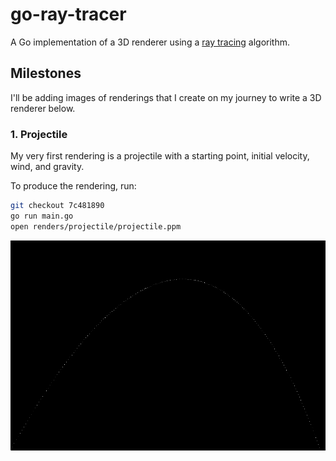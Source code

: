 # go-ray-tracer

A Go implementation of a 3D renderer using a 
[ray tracing](https://en.wikipedia.org/wiki/Ray_tracing_(graphics)#Algorithm_overview) algorithm.

## Milestones

I'll be adding images of renderings that I create on my journey to write a 3D renderer below.

### 1. Projectile

My very first rendering is a projectile with a starting point, initial velocity, wind, and gravity.

To produce the rendering, run:
```bash
git checkout 7c481890
go run main.go
open renders/projectile/projectile.ppm
```

![Projectile Rendering](docs/renderings/projectile/projectile.png)
